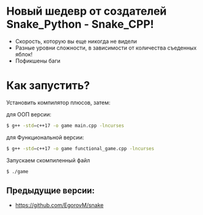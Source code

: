 # Новый шедевр от создателей Snake_Python - Snake_CPP!
- Скорость, которую вы еще никогда не видели
- Разные уровни сложности, в зависимости от количества съеденных яблок!
- Пофикшены баги

# Как запустить?
Установить компилятор плюсов, затем:

для ООП версии:
```sh
$ g++ -std=c++17 -o game main.cpp -lncurses
```

для Функциональной версии:
```sh
$ g++ -std=c++17 -o game functional_game.cpp -lncurses
```

Запускаем скомпиленный файл

```sh
$ ./game
```

## Предыдущие версии:

- https://github.com/EgorovM/snake
